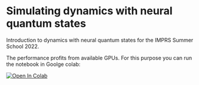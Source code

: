 # Simulating dynamics with neural quantum states

Introduction to dynamics with neural quantum states for the IMPRS Summer School 2022.

The performance profits from available GPUs. For this purpose you can run the notebook
in Goolge colab:

[![Open In Colab](https://colab.research.google.com/assets/colab-badge.svg)](https://colab.research.google.com/github/markusschmitt/imprs_summer_school_2022/main/nqs_time_evolution.ipynb)

